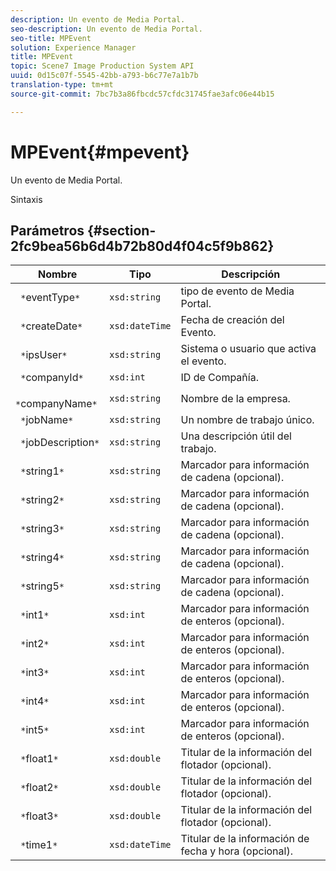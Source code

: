 ```yaml
---
description: Un evento de Media Portal.
seo-description: Un evento de Media Portal.
seo-title: MPEvent
solution: Experience Manager
title: MPEvent
topic: Scene7 Image Production System API
uuid: 0d15c07f-5545-42bb-a793-b6c77e7a1b7b
translation-type: tm+mt
source-git-commit: 7bc7b3a86fbcdc57cfdc31745fae3afc06e44b15

---
```



# MPEvent{#mpevent}

Un evento de Media Portal.

Sintaxis

## Parámetros {#section-2fc9bea56b6d4b72b80d4f04c5f9b862}

| Nombre | Tipo | Descripción |
|---|---|---|
| ` *`eventType`*` | `xsd:string` | tipo de evento de Media Portal. |
| ` *`createDate`*` | `xsd:dateTime` | Fecha de creación del Evento. |
| ` *`ipsUser`*` | `xsd:string` | Sistema o usuario que activa el evento. |
| ` *`companyId`*` | `xsd:int` | ID de Compañía. |
| ` *`companyName`*` | `xsd:string` | Nombre de la empresa. |
| ` *`jobName`*` | `xsd:string` | Un nombre de trabajo único. |
| ` *`jobDescription`*` | `xsd:string` | Una descripción útil del trabajo. |
| ` *`string1`*` | `xsd:string` | Marcador para información de cadena (opcional). |
| ` *`string2`*` | `xsd:string` | Marcador para información de cadena (opcional). |
| ` *`string3`*` | `xsd:string` | Marcador para información de cadena (opcional). |
| ` *`string4`*` | `xsd:string` | Marcador para información de cadena (opcional). |
| ` *`string5`*` | `xsd:string` | Marcador para información de cadena (opcional). |
| ` *`int1`*` | `xsd:int` | Marcador para información de enteros (opcional). |
| ` *`int2`*` | `xsd:int` | Marcador para información de enteros (opcional). |
| ` *`int3`*` | `xsd:int` | Marcador para información de enteros (opcional). |
| ` *`int4`*` | `xsd:int` | Marcador para información de enteros (opcional). |
| ` *`int5`*` | `xsd:int` | Marcador para información de enteros (opcional). |
| ` *`float1`*` | `xsd:double` | Titular de la información del flotador (opcional). |
| ` *`float2`*` | `xsd:double` | Titular de la información del flotador (opcional). |
| ` *`float3`*` | `xsd:double` | Titular de la información del flotador (opcional). |
| ` *`time1`*` | `xsd:dateTime` | Titular de la información de fecha y hora (opcional). |

